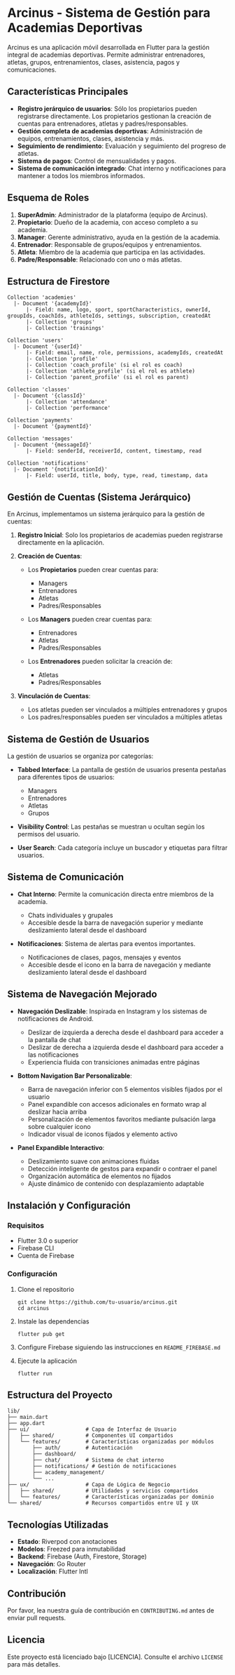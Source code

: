 # Arcinus - Sistema de Gestión para Academias Deportivas

Arcinus es una aplicación móvil desarrollada en Flutter para la gestión integral de academias deportivas. Permite administrar entrenadores, atletas, grupos, entrenamientos, clases, asistencia, pagos y comunicaciones.

## Características Principales

- **Registro jerárquico de usuarios**: Sólo los propietarios pueden registrarse directamente. Los propietarios gestionan la creación de cuentas para entrenadores, atletas y padres/responsables.
- **Gestión completa de academias deportivas**: Administración de equipos, entrenamientos, clases, asistencia y más.
- **Seguimiento de rendimiento**: Evaluación y seguimiento del progreso de atletas.
- **Sistema de pagos**: Control de mensualidades y pagos.
- **Sistema de comunicación integrado**: Chat interno y notificaciones para mantener a todos los miembros informados.

## Esquema de Roles

1. **SuperAdmin**: Administrador de la plataforma (equipo de Arcinus).
2. **Propietario**: Dueño de la academia, con acceso completo a su academia.
3. **Manager**: Gerente administrativo, ayuda en la gestión de la academia.
4. **Entrenador**: Responsable de grupos/equipos y entrenamientos.
5. **Atleta**: Miembro de la academia que participa en las actividades.
6. **Padre/Responsable**: Relacionado con uno o más atletas.

## Estructura de Firestore

```
Collection 'academies'
  |- Document '{academyId}'
      |- Field: name, logo, sport, sportCharacteristics, ownerId, groupIds, coachIds, athleteIds, settings, subscription, createdAt
      |- Collection 'groups'
      |- Collection 'trainings'

Collection 'users'
  |- Document '{userId}'
      |- Field: email, name, role, permissions, academyIds, createdAt
      |- Collection 'profile'
      |- Collection 'coach_profile' (si el rol es coach)
      |- Collection 'athlete_profile' (si el rol es athlete)
      |- Collection 'parent_profile' (si el rol es parent)

Collection 'classes'
  |- Document '{classId}'
      |- Collection 'attendance'
      |- Collection 'performance'

Collection 'payments'
  |- Document '{paymentId}'

Collection 'messages'
  |- Document '{messageId}'
      |- Field: senderId, receiverId, content, timestamp, read

Collection 'notifications'
  |- Document '{notificationId}'
      |- Field: userId, title, body, type, read, timestamp, data
```

## Gestión de Cuentas (Sistema Jerárquico)

En Arcinus, implementamos un sistema jerárquico para la gestión de cuentas:

1. **Registro Inicial**: Solo los propietarios de academias pueden registrarse directamente en la aplicación.

2. **Creación de Cuentas**:
   - Los **Propietarios** pueden crear cuentas para:
     - Managers
     - Entrenadores
     - Atletas
     - Padres/Responsables
   
   - Los **Managers** pueden crear cuentas para:
     - Entrenadores
     - Atletas
     - Padres/Responsables

   - Los **Entrenadores** pueden solicitar la creación de:
     - Atletas
     - Padres/Responsables

3. **Vinculación de Cuentas**:
   - Los atletas pueden ser vinculados a múltiples entrenadores y grupos
   - Los padres/responsables pueden ser vinculados a múltiples atletas

## Sistema de Gestión de Usuarios

La gestión de usuarios se organiza por categorías:

- **Tabbed Interface**: La pantalla de gestión de usuarios presenta pestañas para diferentes tipos de usuarios:
  - Managers
  - Entrenadores
  - Atletas
  - Grupos

- **Visibility Control**: Las pestañas se muestran u ocultan según los permisos del usuario.

- **User Search**: Cada categoría incluye un buscador y etiquetas para filtrar usuarios.

## Sistema de Comunicación

- **Chat Interno**: Permite la comunicación directa entre miembros de la academia.
  - Chats individuales y grupales
  - Accesible desde la barra de navegación superior y mediante deslizamiento lateral desde el dashboard

- **Notificaciones**: Sistema de alertas para eventos importantes.
  - Notificaciones de clases, pagos, mensajes y eventos
  - Accesible desde el icono en la barra de navegación y mediante deslizamiento lateral desde el dashboard

## Sistema de Navegación Mejorado

- **Navegación Deslizable**: Inspirada en Instagram y los sistemas de notificaciones de Android.
  - Deslizar de izquierda a derecha desde el dashboard para acceder a la pantalla de chat
  - Deslizar de derecha a izquierda desde el dashboard para acceder a las notificaciones
  - Experiencia fluida con transiciones animadas entre páginas

- **Bottom Navigation Bar Personalizable**: 
  - Barra de navegación inferior con 5 elementos visibles fijados por el usuario
  - Panel expandible con accesos adicionales en formato wrap al deslizar hacia arriba
  - Personalización de elementos favoritos mediante pulsación larga sobre cualquier icono
  - Indicador visual de iconos fijados y elemento activo

- **Panel Expandible Interactivo**:
  - Deslizamiento suave con animaciones fluidas
  - Detección inteligente de gestos para expandir o contraer el panel
  - Organización automática de elementos no fijados
  - Ajuste dinámico de contenido con desplazamiento adaptable

## Instalación y Configuración

### Requisitos

- Flutter 3.0 o superior
- Firebase CLI
- Cuenta de Firebase

### Configuración

1. Clone el repositorio
   ```
   git clone https://github.com/tu-usuario/arcinus.git
   cd arcinus
   ```

2. Instale las dependencias
   ```
   flutter pub get
   ```

3. Configure Firebase siguiendo las instrucciones en `README_FIREBASE.md`

4. Ejecute la aplicación
   ```
   flutter run
   ```

## Estructura del Proyecto

```
lib/
├── main.dart
├── app.dart
├── ui/                  # Capa de Interfaz de Usuario
│   ├── shared/          # Componentes UI compartidos
│   └── features/        # Características organizadas por módulos
│       ├── auth/        # Autenticación
│       ├── dashboard/
│       ├── chat/        # Sistema de chat interno
│       ├── notifications/ # Gestión de notificaciones
│       ├── academy_management/
│       └── ...
├── ux/                  # Capa de Lógica de Negocio
│   ├── shared/          # Utilidades y servicios compartidos
│   └── features/        # Características organizadas por dominio
└── shared/              # Recursos compartidos entre UI y UX
```

## Tecnologías Utilizadas

- **Estado**: Riverpod con anotaciones
- **Modelos**: Freezed para inmutabilidad
- **Backend**: Firebase (Auth, Firestore, Storage)
- **Navegación**: Go Router
- **Localización**: Flutter Intl

## Contribución

Por favor, lea nuestra guía de contribución en `CONTRIBUTING.md` antes de enviar pull requests.

## Licencia

Este proyecto está licenciado bajo [LICENCIA]. Consulte el archivo `LICENSE` para más detalles.